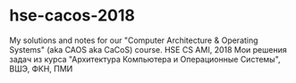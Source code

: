 # hse-cacos-2018
My solutions and notes for our "Computer Architecture &amp; Operating Systems" (aka CAOS aka CaCoS) course. HSE CS AMI, 2018
Мои решения задач из курса "Архитектура Компьютера и Операционные Системы", ВШЭ, ФКН, ПМИ
